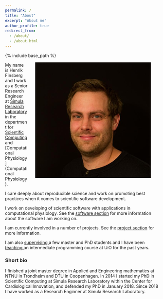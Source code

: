 ```yaml
---
permalink: /
title: "About"
excerpt: "About me"
author_profile: true
redirect_from: 
  - /about/
  - /about.html
---
```

{% include base_path %}


<img src="/images/profile.jpg" width="380px" alt="Henrik Finsberg" align="right" style="display:block;margin-bottom:25px;margin-left:auto;margin-right:auto;padding-left: 25px;padding-right: 25px;" z-index="1" />

My name is Henrik Finsberg and I work as a Senior Research Engineer at [Simula Research Laboratory](https://www.simula.no) in the department for [Scientific Computing](https://www.simula.no/research/scientific-computing) and [Computational Physiology](Computational Physiology).

I care deeply about reproducible science and work on promoting best practices when it comes to scientific software development. 

I work on developing of scientific software with applications in computational physiology. See the <a href="{{ base_path }}/software">software section</a> for more information about the software I am working on.

 I am currently involved in a number of projects. See the <a href="{{ base_path }}/projects">project section</a> for more information.

 I am also <a href="{{ base_path }}/supervision">supervising </a> a few master and PhD students and I have been  <a href="{{ base_path }}/teaching">teaching </a> an intermediate programming course at UiO for the past years.

### Short bio
I finished a joint master degree in Applied and Engineering mathematics at NTNU in Trondheim and DTU in Coopenhagen. In 2014 I started my PhD in Scientific Computing at Simula Research Laboratory within the Center for Cardiological Innovation, and defended my PhD in January 2018. Since 2018 I have worked as a Research Enginner at Simula Research Laboratory.


